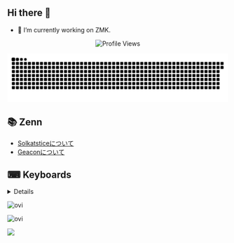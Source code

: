 ## Hi there 👋
- 🔭 I’m currently working on ZMK.
<!--
**te9no/te9no** is a ✨ _special_ ✨ repository because its `README.md` (this file) appears on your GitHub profile.

Here are some ideas to get you started:

- 🔭 I’m currently working on ...
- 🌱 I’m currently learning ...
- 👯 I’m looking to collaborate on ...
- 🤔 I’m looking for help with ...
- 💬 Ask me about ...
- 📫 How to reach me: ...
- 😄 Pronouns: ...
- ⚡ Fun fact: ...
-->
<p align = "center">
	<img src = "https://komarev.com/ghpvc/?username=te9no&style=plastic&color=blueviolet" alt = "Profile Views"/>
</p>
<picture>
  <source media="(prefers-color-scheme: dark)" srcset="https://raw.githubusercontent.com/te9no/te9no/master/img/snake-dark.svg">
  <source media="(prefers-color-scheme: light)" srcset="https://raw.githubusercontent.com/te9no/te9no/master/img/snake.svg">
  <img alt="github contribution grid snake animation" src="https://raw.githubusercontent.com/te9no/te9no/master/img/snake.svg">
</picture>

## 📚 Zenn
<!-- BLOG-POST-LIST:START -->
- [Solkatsticeについて](https://zenn.dev/te9no/articles/8d023885de4e28)
- [Geaconについて](https://zenn.dev/te9no/articles/3cc824385eb916)
<!-- BLOG-POST-LIST:END -->

## ⌨ Keyboards
<details>

- Geacon
<img src="gallery/geacon.jpg" alt="geacon">

- Title72
<img src="gallery/title72.jpg" alt="title72">

- Solkatstice
<img src="gallery/solkatstice.jpg" alt="solkatstice">

</details>

<img src="https://github-readme-stats.vercel.app/api/top-langs?username=te9no&show_icons=true&locale=en&layout=compact&theme=chartreuse-dark" alt="ovi" /></p>
<img src="https://github-readme-stats.vercel.app/api?username=te9no&show_icons=true&locale=en&theme=chartreuse-dark" alt="ovi" width="410" /></p>
<img src="https://github-profile-trophy.vercel.app/?username=te9no&theme=juicyfresh&no-bg=true" />
